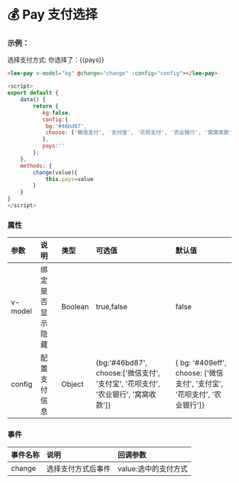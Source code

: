 # :moneybag: Pay 支付选择
### 示例：
<div class="leeblock">
    <div class="leesource">
        <lee-button type="success" @click="show">选择支付方式:</lee-button> 你选择了：{{pays}}
<lee-pay v-model="kg" @change="change" :config="config"></lee-pay>
    </div>
<lee-code>

```html
<lee-pay v-model="kg" @change="change" :config="config"></lee-pay>
```
```js
<script>
export default {
    data() {
        return {
           kg:false,
           config:{
            bg:'#46bd87',
            choose: ['微信支付', '支付宝', '花呗支付', '农业银行', '窝窝收款']
           },
           pays:''
        };
    },
    methods: {
        change(value){
            this.pays=value
        }
    }
}
</script>
```
</lee-code>
</div>

### 属性

参数|说明|类型|可选值|默认值
:------|:------|:------|:------|:------
v-model|绑定是否显示隐藏|Boolean|true,false|false
config|配置支付信息|Object|{bg:'#46bd87',<br>choose:['微信支付', '支付宝', '花呗支付', '农业银行', '窝窝收款']}|{ bg: '#409eff',<br>choose: ['微信支付', '支付宝', '花呗支付', '农业银行']}
### 事件

事件名称|说明|回调参数
:------|:------|:------
change|选择支付方式后事件|value:选中的支付方式

<script>
export default {
    data() {
        return {
           kg:false,
           config:{
            bg:'#46bd87',
            choose: ['微信支付', '支付宝', '花呗支付', '农业银行', '窝窝收款']
           },
           pays:''
        };
    },
    methods: {
        show(){
            this.kg=true
        },
        change(value){
            this.pays=value
        }
    }
}
</script>